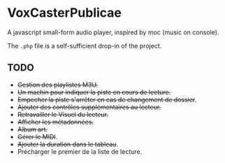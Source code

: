 # VoxCasterPublicae
A javascript small-form audio player, inspired by moc (music on console).

The `.php` file is a self-sufficient drop-in of the project.

## TODO

* ~~Gestion des playlistes M3U.~~
* ~~Un machin pour indiquer la piste en cours de lecture.~~
* ~~Empecher la piste s'arrêter en cas de changement de dossier~~.
* ~~Ajouter des contrôles supplémentaires au lecteur.~~
* ~~Retravailler le Visuel du lecteur.~~
* ~~Afficher les métadonnées.~~
* ~~Album art.~~
* ~~Gérer le MIDI~~.
* ~~Ajouter la duration dans le tableau~~.
* Précharger le premier de la liste de lecture.